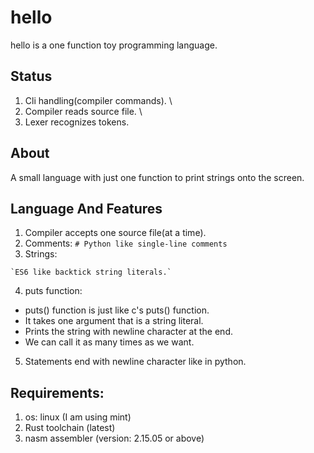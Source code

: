 # hello
hello is a one function toy programming language.

## Status
 1. Cli handling(compiler commands). \
 2. Compiler reads source file. \
 3. Lexer recognizes tokens.


## About
A small language with just one function to print strings onto the screen.

## Language And Features
1. Compiler accepts one source file(at a time).
2. Comments:
  `# Python like single-line comments`
3. Strings:
  ``` 
 `ES6 like backtick string literals.`
  ```
4. puts function:
  - puts() function is just like c's puts() function.
  - It takes one argument that is a string literal.
  - Prints the string with newline character at the end.
  - We can call it as many times as we want.
5. Statements end with newline character like in python.

## Requirements:
1. os: linux (I am using mint)
2. Rust toolchain (latest)
3. nasm assembler (version: 2.15.05 or above)